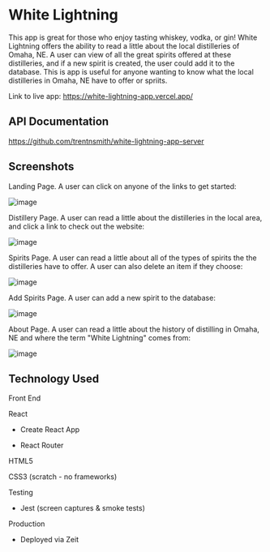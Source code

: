 # White Lightning

This app is great for those who enjoy tasting whiskey, vodka, or gin! White Lightning offers the ability to read a little about the local distilleries of Omaha, NE.
A user can view of all the great spirits offered at these distilleries, and if a new spirit is created, the user could add it to the database. This is app is useful for anyone wanting to know what the local distilleries in Omaha, NE have to offer or spriits. 

Link to live app: https://white-lightning-app.vercel.app/

## API Documentation

https://github.com/trentnsmith/white-lightning-app-server

## Screenshots

Landing Page. A user can click on anyone of the links to get started:

![image](https://user-images.githubusercontent.com/58092710/88878433-9b3ad580-d1ed-11ea-85b9-f9005a093ea1.png)

Distillery Page. A user can read a little about the distilleries in the local area, and click a link to check out the website:

![image](https://user-images.githubusercontent.com/58092710/88878472-af7ed280-d1ed-11ea-969d-bc0ec3b1e5a8.png)

Spirits Page. A user can read a little about all of the types of spirits the the distilleries have to offer. A user can also delete an item if they choose:

![image](https://user-images.githubusercontent.com/58092710/88878496-bb6a9480-d1ed-11ea-9372-5635d4bdec2b.png)

Add Spirits Page. A user can add a new spirit to the database:

![image](https://user-images.githubusercontent.com/58092710/88878524-c8878380-d1ed-11ea-8180-053a33b33493.png)

About Page. A user can read a little about the history of distilling in Omaha, NE and where the term "White Lightning" comes from:

![image](https://user-images.githubusercontent.com/58092710/88878559-d76e3600-d1ed-11ea-870b-8177ab50cdbe.png)

## Technology Used

Front End

React

- Create React App

- React Router

HTML5

CSS3 (scratch - no frameworks)

Testing

- Jest (screen captures & smoke tests)

Production

- Deployed via Zeit

